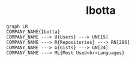 <h1 align="center">Ibotta</h1>

```mermaid
graph LR
COMPANY_NAME{Ibotta}
COMPANY_NAME ---> U{Users} ---> UN[15]
COMPANY_NAME ---> R{Repositories} ---> RN[296]
COMPANY_NAME ---> G{Gists} ---> GN[24]
COMPANY_NAME ---> ML{Most Used<br>Languages}
```
